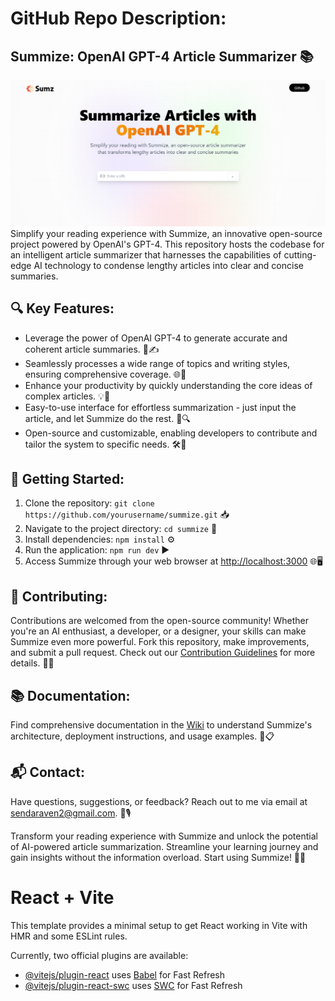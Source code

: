 # GitHub Repo Description:

## Summize: OpenAI GPT-4 Article Summarizer 📚
![Summize Demo](https://github.com/Harkanni/SummizeDist/blob/main/summize.png)
Simplify your reading experience with Summize, an innovative open-source project powered by OpenAI's GPT-4. This repository hosts the codebase for an intelligent article summarizer that harnesses the capabilities of cutting-edge AI technology to condense lengthy articles into clear and concise summaries.

## 🔍 Key Features:

- Leverage the power of OpenAI GPT-4 to generate accurate and coherent article summaries. 🧠✍️
- Seamlessly processes a wide range of topics and writing styles, ensuring comprehensive coverage. 🌐📝
- Enhance your productivity by quickly understanding the core ideas of complex articles. 💡📖
- Easy-to-use interface for effortless summarization - just input the article, and let Summize do the rest. 🚀🔍
- Open-source and customizable, enabling developers to contribute and tailor the system to specific needs. 🛠️🙌


## 🚀 Getting Started:

1. Clone the repository: `git clone https://github.com/yourusername/summize.git` 📥
2. Navigate to the project directory: `cd summize` 📂
3. Install dependencies: `npm install` ⚙️
4. Run the application: `npm run dev` ▶️
5. Access Summize through your web browser at [http://localhost:3000](http://localhost:3000) 🌐🖥️

## 🤝 Contributing:

Contributions are welcomed from the open-source community! Whether you're an AI enthusiast, a developer, or a designer, your skills can make Summize even more powerful. Fork this repository, make improvements, and submit a pull request. Check out our [Contribution Guidelines](CONTRIBUTING.md) for more details. 🤗👥

## 📚 Documentation:

Find comprehensive documentation in the [Wiki](https://github.com/Harkanni/summize/wiki) to understand Summize's architecture, deployment instructions, and usage examples. 📖📋

## 📬 Contact:

Have questions, suggestions, or feedback? Reach out to me via email at sendaraven2@gmail.com. 📧🎙️

Transform your reading experience with Summize and unlock the potential of AI-powered article summarization. Streamline your learning journey and gain insights without the information overload. Start using Summize! 🚀🔖



# React + Vite

This template provides a minimal setup to get React working in Vite with HMR and some ESLint rules.

Currently, two official plugins are available:

- [@vitejs/plugin-react](https://github.com/vitejs/vite-plugin-react/blob/main/packages/plugin-react/README.md) uses [Babel](https://babeljs.io/) for Fast Refresh
- [@vitejs/plugin-react-swc](https://github.com/vitejs/vite-plugin-react-swc) uses [SWC](https://swc.rs/) for Fast Refresh
